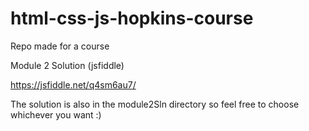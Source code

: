 # html-css-js-hopkins-course
Repo made for a course

Module 2 Solution (jsfiddle)

https://jsfiddle.net/q4sm6au7/

The solution is also in the module2Sln directory so feel free to choose whichever you want :)